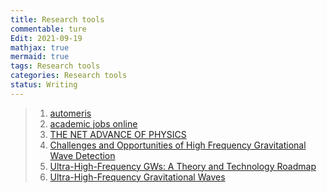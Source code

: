 ```yaml
---
title: Research tools
commentable: ture
Edit: 2021-09-19
mathjax: true
mermaid: true
tags: Research tools 
categories: Research tools
status: Writing
---
```

>1. [automeris](https://apps.automeris.io/wpd/)
>2. [academic jobs online](https://academicjobsonline.org/ajo/jobs/19212)
>3. [THE NET ADVANCE OF PHYSICS](http://web.mit.edu/redingtn/www/netadv/)
>4. [Challenges and Opportunities of High Frequency Gravitational Wave Detection](http://indico.ictp.it/event/9006/)
>5. [Ultra-High-Frequency GWs: A Theory and Technology Roadmap](https://indico.cern.ch/event/1074510/)
>6. [Ultra-High-Frequency Gravitational Waves](http://www.ctc.cam.ac.uk/activities/UHF-GW.php)
